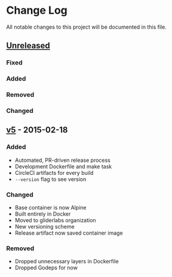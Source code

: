 # Change Log
All notable changes to this project will be documented in this file.

## [Unreleased][unreleased]
### Fixed

### Added

### Removed

### Changed


## [v5] - 2015-02-18
### Added
- Automated, PR-driven release process
- Development Dockerfile and make task
- CircleCI artifacts for every build
- `--version` flag to see version

### Changed
- Base container is now Alpine
- Built entirely in Docker
- Moved to gliderlabs organization
- New versioning scheme
- Release artifact now saved container image

### Removed
- Dropped unnecessary layers in Dockerfile
- Dropped Godeps for now


[unreleased]: https://github.com/gliderlabs/registrator/compare/v5...HEAD
[v5]: https://github.com/gliderlabs/registrator/compare/v0.4.0...v5
